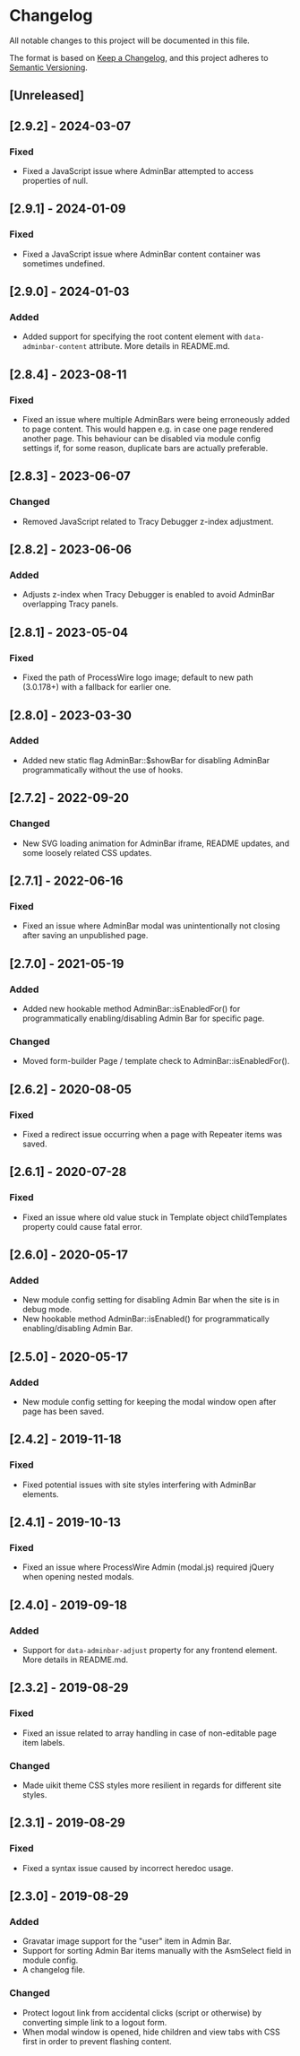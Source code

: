 # Changelog

All notable changes to this project will be documented in this file.

The format is based on [Keep a Changelog](https://keepachangelog.com/en/1.0.0/),
and this project adheres to [Semantic Versioning](https://semver.org/spec/v2.0.0.html).

## [Unreleased]

## [2.9.2] - 2024-03-07

### Fixed
- Fixed a JavaScript issue where AdminBar attempted to access properties of null.

## [2.9.1] - 2024-01-09

### Fixed
- Fixed a JavaScript issue where AdminBar content container was sometimes undefined.

## [2.9.0] - 2024-01-03

### Added
- Added support for specifying the root content element with `data-adminbar-content` attribute. More details in README.md.

## [2.8.4] - 2023-08-11

### Fixed
- Fixed an issue where multiple AdminBars were being erroneously added to page content. This would happen e.g. in case one page rendered another page. This behaviour can be disabled via module config settings if, for some reason, duplicate bars are actually preferable.

## [2.8.3] - 2023-06-07

### Changed
- Removed JavaScript related to Tracy Debugger z-index adjustment.

## [2.8.2] - 2023-06-06

### Added
- Adjusts z-index when Tracy Debugger is enabled to avoid AdminBar overlapping Tracy panels.

## [2.8.1] - 2023-05-04

### Fixed
- Fixed the path of ProcessWire logo image; default to new path (3.0.178+) with a fallback for earlier one.

## [2.8.0] - 2023-03-30

### Added
- Added new static flag AdminBar::$showBar for disabling AdminBar programmatically without the use of hooks.

## [2.7.2] - 2022-09-20

### Changed
- New SVG loading animation for AdminBar iframe, README updates, and some loosely related CSS updates.

## [2.7.1] - 2022-06-16

### Fixed
- Fixed an issue where AdminBar modal was unintentionally not closing after saving an unpublished page.

## [2.7.0] - 2021-05-19

### Added
- Added new hookable method AdminBar::isEnabledFor() for programmatically enabling/disabling Admin Bar for specific page.

### Changed
- Moved form-builder Page / template check to AdminBar::isEnabledFor().

## [2.6.2] - 2020-08-05

### Fixed
- Fixed a redirect issue occurring when a page with Repeater items was saved.

## [2.6.1] - 2020-07-28

### Fixed
- Fixed an issue where old value stuck in Template object childTemplates property could cause fatal error.

## [2.6.0] - 2020-05-17

### Added
- New module config setting for disabling Admin Bar when the site is in debug mode.
- New hookable method AdminBar::isEnabled() for programmatically enabling/disabling Admin Bar.

## [2.5.0] - 2020-05-17

### Added
- New module config setting for keeping the modal window open after page has been saved.

## [2.4.2] - 2019-11-18

### Fixed
- Fixed potential issues with site styles interfering with AdminBar elements.

## [2.4.1] - 2019-10-13

### Fixed
- Fixed an issue where ProcessWire Admin (modal.js) required jQuery when opening nested modals.

## [2.4.0] - 2019-09-18

### Added
- Support for `data-adminbar-adjust` property for any frontend element. More details in README.md.

## [2.3.2] - 2019-08-29

### Fixed
- Fixed an issue related to array handling in case of non-editable page item labels.

### Changed
- Made uikit theme CSS styles more resilient in regards for different site styles.

## [2.3.1] - 2019-08-29

### Fixed
- Fixed a syntax issue caused by incorrect heredoc usage.

## [2.3.0] - 2019-08-29

### Added
- Gravatar image support for the "user" item in Admin Bar.
- Support for sorting Admin Bar items manually with the AsmSelect field in module config.
- A changelog file.

### Changed
- Protect logout link from accidental clicks (script or otherwise) by converting simple link to a logout form.
- When modal window is opened, hide children and view tabs with CSS first in order to prevent flashing content.
